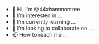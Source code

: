 - 👋 Hi, I’m @44xhammontree
- 👀 I’m interested in ...
- 🌱 I’m currently learning ...
- 💞️ I’m looking to collaborate on ...
- 📫 How to reach me ...

<!---
44xhammontree/44xhammontree is a ✨ special ✨ repository because its `README.md` (this file) appears on your GitHub profile.
You can click the Preview link to take a look at your changes.
--->
